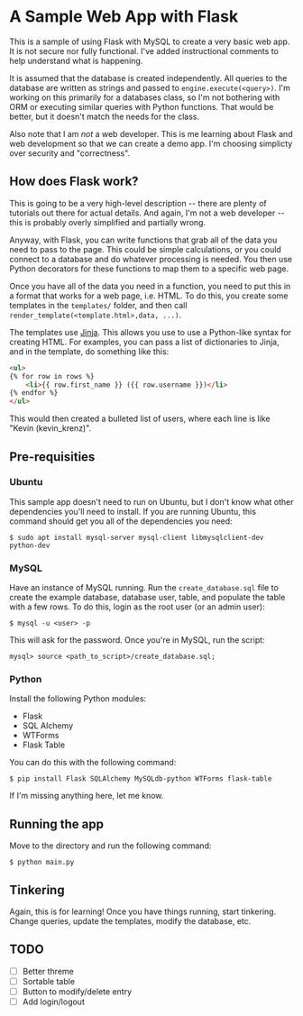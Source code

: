 # A Sample Web App with Flask

This is a sample of using Flask with MySQL to create a very basic web app. It is not secure nor fully functional. I've added instructional comments to help understand what is happening.

It is assumed that the database is created independently. All queries to the database are written as strings and passed to `engine.execute(<query>)`. I'm working on this primarily for a databases class, so I'm not bothering with ORM or executing similar queries with Python functions. That would be better, but it doesn't match the needs for the class.

Also note that I am *not* a web developer. This is me learning about Flask and web development so that we can create a demo app. I'm choosing simplicty over security and "correctness".

## How does Flask work?

This is going to be a very high-level description -- there are plenty of tutorials out there for actual details. And again, I'm not a web developer -- this is probably overly simplified and partially wrong.

Anyway, with Flask, you can write functions that grab all of the data you need to pass to the page. This could be simple calculations, or you could connect to a database and do whatever processing is needed. You then use Python decorators for these functions to map them to a specific web page.

Once you have all of the data you need in a function, you need to put this in a format that works for a web page, i.e. HTML. To do this, you create some templates in the `templates/` folder, and then call `render_template(<template.html>,data, ...)`.

The templates use [Jinja](http://jinja.pocoo.org). This allows you use to use a Python-like syntax for creating HTML. For examples, you can pass a list of dictionaries to Jinja, and in the template, do something like this:

```html
<ul>
{% for row in rows %}
    <li>{{ row.first_name }} ({{ row.username }})</li>
{% endfor %}
</ul>
```

This would then created a bulleted list of users, where each line is like "Kevin (kevin_krenz)".

## Pre-requisities

### Ubuntu

This sample app doesn't need to run on Ubuntu, but I don't know what other dependencies you'll need to install. If you are running Ubuntu, this command should get you all of the dependencies you need:

```
$ sudo apt install mysql-server mysql-client libmysqlclient-dev python-dev
```

### MySQL

Have an instance of MySQL running. Run the `create_database.sql` file to create the example database, database user, table, and populate the table with a few rows. To do this, login as the root user (or an admin user):

```
$ mysql -u <user> -p
```

This will ask for the password. Once you're in MySQL, run the script:

```
mysql> source <path_to_script>/create_database.sql;
```

### Python

Install the following Python modules:

- Flask
- SQL Alchemy
- WTForms
- Flask Table

You can do this with the following command:

```
$ pip install Flask SQLAlchemy MySQLdb-python WTForms flask-table
```

If I'm missing anything here, let me know.

## Running the app

Move to the directory and run the following command:

```
$ python main.py
```

## Tinkering

Again, this is for learning! Once you have things running, start tinkering. Change queries, update the templates, modify the database, etc.

## TODO

- [ ] Better threme
- [ ] Sortable table
- [ ] Button to modify/delete entry
- [ ] Add login/logout
